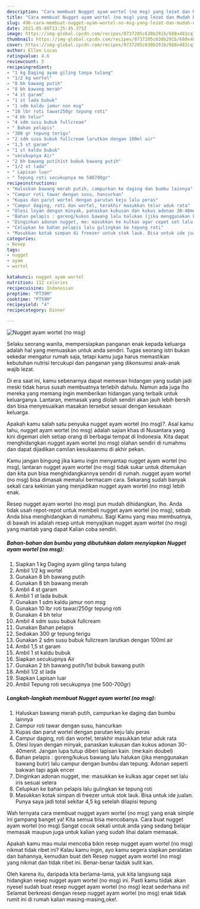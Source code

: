 ```yaml
---
description: "Cara membuat Nugget ayam wortel (no msg) yang lezat dan Mudah Dibuat"
title: "Cara membuat Nugget ayam wortel (no msg) yang lezat dan Mudah Dibuat"
slug: 496-cara-membuat-nugget-ayam-wortel-no-msg-yang-lezat-dan-mudah-dibuat
date: 2021-05-08T13:25:45.375Z
image: https://img-global.cpcdn.com/recipes/0737205c630b291b/680x482cq70/nugget-ayam-wortel-no-msg-foto-resep-utama.jpg
thumbnail: https://img-global.cpcdn.com/recipes/0737205c630b291b/680x482cq70/nugget-ayam-wortel-no-msg-foto-resep-utama.jpg
cover: https://img-global.cpcdn.com/recipes/0737205c630b291b/680x482cq70/nugget-ayam-wortel-no-msg-foto-resep-utama.jpg
author: Ellen Lucas
ratingvalue: 4.6
reviewcount: 5
recipeingredient:
- "1 kg Daging ayam giling tanpa tulang"
- "1/2 kg wortel"
- "8 bh bawang putih"
- "8 bh bawang merah"
- "4 st garam"
- "1 st lada bubuk"
- "1 sdm kaldu jamur non msg"
- "10 lbr roti tawar250gr tepung roti"
- "4 bh telur"
- "4 sdm susu bubuk fullcream"
- " Bahan pelapis"
- "300 gr tepung terigu"
- "2 sdm susu bubuk fullcream larutkan dengan 100ml air"
- "1,5 st garam"
- "1 st kaldu bubuk"
- "secukupnya Air"
- "2 bh bawang putih1st bubuk bawang putih"
- "1/2 st lada"
- " Lapisan luar"
- " Tepung roti secukupnya me 500700gr"
recipeinstructions:
- "Haluskan bawang merah putih, campurkan ke daging dan bumbu lainnya"
- "Campur roti tawar dengan susu, hancurkan"
- "Kupas dan parut wortel dengan parutan keju lalu peras"
- "Campur daging, roti dan wortel, terakhir masukkan telur aduk rata"
- "Olesi loyan dengan minyak, panaskan kukusan dan kukus adonan 30-40menit. Jangan lupa tutup diberi lapisan kain. (me:kain doubel)"
- "Bahan pelapis : goreng/kukus bawang lalu halukan (jika menggunakan bawang butir) lalu campur dengan bumbu dan tepung. Adonan seperti bakwan tapi agak encer"
- "Dinginkan adonan nugget, me: masukkan ke kulkas agar cepet set lalu iris sesuai selera"
- "Celupkan ke bahan pelapis lalu gulingkan ke tepung roti"
- "Masukkan kotak simpan di freezer untuk stok lauk. Bisa untuk ide jualan. Punya saya jadi total sekitar 4,5 kg setelah dilapisi tepung"
categories:
- Resep
tags:
- nugget
- ayam
- wortel

katakunci: nugget ayam wortel 
nutrition: 112 calories
recipecuisine: Indonesian
preptime: "PT39M"
cooktime: "PT59M"
recipeyield: "4"
recipecategory: Dinner

---
```



![Nugget ayam wortel (no msg)](https://img-global.cpcdn.com/recipes/0737205c630b291b/680x482cq70/nugget-ayam-wortel-no-msg-foto-resep-utama.jpg)

Selaku seorang wanita, mempersiapkan panganan enak kepada keluarga adalah hal yang memuaskan untuk anda sendiri. Tugas seorang istri bukan sekedar mengatur rumah saja, tetapi kamu juga harus memastikan kebutuhan nutrisi tercukupi dan panganan yang dikonsumsi anak-anak wajib lezat.

Di era  saat ini, kamu sebenarnya dapat memesan hidangan yang sudah jadi meski tidak harus susah membuatnya terlebih dahulu. Namun ada juga lho mereka yang memang ingin memberikan hidangan yang terbaik untuk keluarganya. Lantaran, memasak yang diolah sendiri akan jauh lebih bersih dan bisa menyesuaikan masakan tersebut sesuai dengan kesukaan keluarga. 



Apakah kamu salah satu penyuka nugget ayam wortel (no msg)?. Asal kamu tahu, nugget ayam wortel (no msg) adalah sajian khas di Nusantara yang kini digemari oleh setiap orang di berbagai tempat di Indonesia. Kita dapat menghidangkan nugget ayam wortel (no msg) olahan sendiri di rumahmu dan dapat dijadikan camilan kesukaanmu di akhir pekan.

Kamu jangan bingung jika kamu ingin menyantap nugget ayam wortel (no msg), lantaran nugget ayam wortel (no msg) tidak sukar untuk ditemukan dan kita pun bisa menghidangkannya sendiri di rumah. nugget ayam wortel (no msg) bisa dimasak memalui bermacam cara. Sekarang sudah banyak sekali cara kekinian yang menjadikan nugget ayam wortel (no msg) lebih enak.

Resep nugget ayam wortel (no msg) pun mudah dihidangkan, lho. Anda tidak usah repot-repot untuk membeli nugget ayam wortel (no msg), sebab Anda bisa menghidangkan di rumahmu. Bagi Kamu yang mau membuatnya, di bawah ini adalah resep untuk menyajikan nugget ayam wortel (no msg) yang mantab yang dapat Kalian coba sendiri.

<!--inarticleads1-->

##### Bahan-bahan dan bumbu yang dibutuhkan dalam menyiapkan Nugget ayam wortel (no msg):

1. Siapkan 1 kg Daging ayam giling tanpa tulang
1. Ambil 1/2 kg wortel
1. Gunakan 8 bh bawang putih
1. Gunakan 8 bh bawang merah
1. Ambil 4 st garam
1. Ambil 1 st lada bubuk
1. Gunakan 1 sdm kaldu jamur non msg
1. Gunakan 10 lbr roti tawar/250gr tepung roti
1. Gunakan 4 bh telur
1. Ambil 4 sdm susu bubuk fullcream
1. Gunakan  Bahan pelapis
1. Sediakan 300 gr tepung terigu
1. Gunakan 2 sdm susu bubuk fullcream larutkan dengan 100ml air
1. Ambil 1,5 st garam
1. Ambil 1 st kaldu bubuk
1. Siapkan secukupnya Air
1. Gunakan 2 bh bawang putih/1st bubuk bawang putih
1. Ambil 1/2 st lada
1. Siapkan  Lapisan luar
1. Ambil  Tepung roti secukupnya (me 500-700gr)




<!--inarticleads2-->

##### Langkah-langkah membuat Nugget ayam wortel (no msg):

1. Haluskan bawang merah putih, campurkan ke daging dan bumbu lainnya
1. Campur roti tawar dengan susu, hancurkan
1. Kupas dan parut wortel dengan parutan keju lalu peras
1. Campur daging, roti dan wortel, terakhir masukkan telur aduk rata
1. Olesi loyan dengan minyak, panaskan kukusan dan kukus adonan 30-40menit. Jangan lupa tutup diberi lapisan kain. (me:kain doubel)
1. Bahan pelapis : goreng/kukus bawang lalu halukan (jika menggunakan bawang butir) lalu campur dengan bumbu dan tepung. Adonan seperti bakwan tapi agak encer
1. Dinginkan adonan nugget, me: masukkan ke kulkas agar cepet set lalu iris sesuai selera
1. Celupkan ke bahan pelapis lalu gulingkan ke tepung roti
1. Masukkan kotak simpan di freezer untuk stok lauk. Bisa untuk ide jualan. Punya saya jadi total sekitar 4,5 kg setelah dilapisi tepung




Wah ternyata cara membuat nugget ayam wortel (no msg) yang enak simple ini gampang banget ya! Kita semua bisa mencobanya. Cara buat nugget ayam wortel (no msg) Sangat cocok sekali untuk anda yang sedang belajar memasak maupun juga untuk kalian yang sudah lihai dalam memasak.

Apakah kamu mau mulai mencoba bikin resep nugget ayam wortel (no msg) nikmat tidak ribet ini? Kalau kamu ingin, ayo kamu segera siapkan peralatan dan bahannya, kemudian buat deh Resep nugget ayam wortel (no msg) yang nikmat dan tidak ribet ini. Benar-benar taidak sulit kan. 

Oleh karena itu, daripada kita berlama-lama, yuk kita langsung saja hidangkan resep nugget ayam wortel (no msg) ini. Pasti kamu tiidak akan nyesel sudah buat resep nugget ayam wortel (no msg) lezat sederhana ini! Selamat berkreasi dengan resep nugget ayam wortel (no msg) enak tidak rumit ini di rumah kalian masing-masing,oke!.

